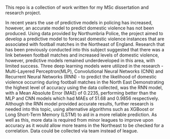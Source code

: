 This repo is a collection of work written for my MSc dissertation and research project.

In recent years the use of predictive models in policing has increased, however, an accurate model to predict domestic violence has not been produced. Using data provided by Northumbria Police, the project aimed to develop a predictive model to forecast domestic violence instances that are associated with football matches in the Northeast of England. 
Research that has been previously conducted into this subject suggested that there was a link between football matches and increased levels of domestic violence, however, predictive models remained underdeveloped in this area, with limited success. 
Three deep learning models were utilized in the research - Multi-Layered Perceptron(MLP), Convolutional Neural Networks (CNN) and Recurrent Neural Networks (RNN) - to predict the likelihood of domestic violence occurring during football matches in the North East Demonstrating the highest level of accuracy using the data collected, was the RNN model, with a Mean Absolute Error (MAE) of 0.2235, performing better than the MLP and CNN models which had MAEs of 51.68 and 0.9856 respectively. 
Although the RNN model provided accurate results, further research is needed into this topic, using alternative algorithms such as XGBoost or Long Short-Term Memory (LSTM) to aid in a more reliable prediction. 
As well as this, more data is required from minor leagues to improve upon accuracy as it would allow more teams in the Northeast to be checked for a correlation. Data could be collected via team instead of league.

